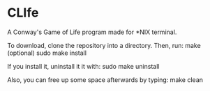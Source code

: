 # CLIfe
A Conway's Game of Life program made for *NIX terminal.

To download, clone the repository into a directory. Then, run:
make
(optional) sudo make install

If you install it, uninstall it it with:
sudo make uninstall

Also, you can free up some space afterwards by typing:
make clean
